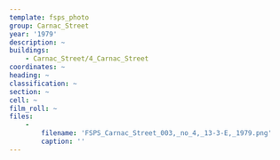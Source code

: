 ```yaml
---
template: fsps_photo
group: Carnac_Street
year: '1979'
description: ~
buildings:
    - Carnac_Street/4_Carnac_Street
coordinates: ~
heading: ~
classification: ~
section: ~
cell: ~
film_roll: ~
files:
    -
        filename: 'FSPS_Carnac_Street_003,_no_4,_13-3-E,_1979.png'
        caption: ''
---
```

